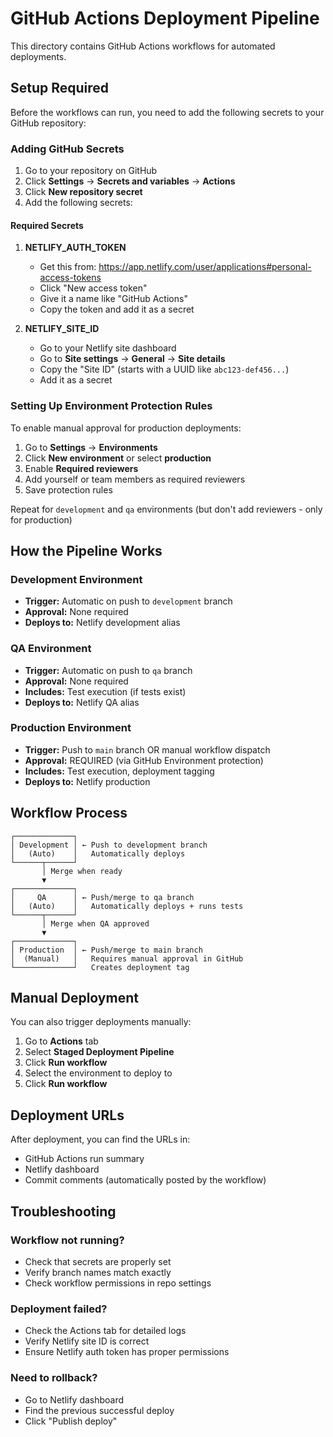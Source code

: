 # GitHub Actions Deployment Pipeline

This directory contains GitHub Actions workflows for automated deployments.

## Setup Required

Before the workflows can run, you need to add the following secrets to your GitHub repository:

### Adding GitHub Secrets

1. Go to your repository on GitHub
2. Click **Settings** → **Secrets and variables** → **Actions**
3. Click **New repository secret**
4. Add the following secrets:

#### Required Secrets

1. **NETLIFY_AUTH_TOKEN**
   - Get this from: https://app.netlify.com/user/applications#personal-access-tokens
   - Click "New access token"
   - Give it a name like "GitHub Actions"
   - Copy the token and add it as a secret

2. **NETLIFY_SITE_ID**
   - Go to your Netlify site dashboard
   - Go to **Site settings** → **General** → **Site details**
   - Copy the "Site ID" (starts with a UUID like `abc123-def456...`)
   - Add it as a secret

### Setting Up Environment Protection Rules

To enable manual approval for production deployments:

1. Go to **Settings** → **Environments**
2. Click **New environment** or select **production**
3. Enable **Required reviewers**
4. Add yourself or team members as required reviewers
5. Save protection rules

Repeat for `development` and `qa` environments (but don't add reviewers - only for production)

## How the Pipeline Works

### Development Environment
- **Trigger:** Automatic on push to `development` branch
- **Approval:** None required
- **Deploys to:** Netlify development alias

### QA Environment
- **Trigger:** Automatic on push to `qa` branch
- **Approval:** None required
- **Includes:** Test execution (if tests exist)
- **Deploys to:** Netlify QA alias

### Production Environment
- **Trigger:** Push to `main` branch OR manual workflow dispatch
- **Approval:** REQUIRED (via GitHub Environment protection)
- **Includes:** Test execution, deployment tagging
- **Deploys to:** Netlify production

## Workflow Process

```
┌─────────────┐
│ Development │ ← Push to development branch
│   (Auto)    │   Automatically deploys
└──────┬──────┘
       │ Merge when ready
       ▼
┌─────────────┐
│     QA      │ ← Push/merge to qa branch
│   (Auto)    │   Automatically deploys + runs tests
└──────┬──────┘
       │ Merge when QA approved
       ▼
┌─────────────┐
│ Production  │ ← Push/merge to main branch
│  (Manual)   │   Requires manual approval in GitHub
└─────────────┘   Creates deployment tag
```

## Manual Deployment

You can also trigger deployments manually:

1. Go to **Actions** tab
2. Select **Staged Deployment Pipeline**
3. Click **Run workflow**
4. Select the environment to deploy to
5. Click **Run workflow**

## Deployment URLs

After deployment, you can find the URLs in:
- GitHub Actions run summary
- Netlify dashboard
- Commit comments (automatically posted by the workflow)

## Troubleshooting

### Workflow not running?
- Check that secrets are properly set
- Verify branch names match exactly
- Check workflow permissions in repo settings

### Deployment failed?
- Check the Actions tab for detailed logs
- Verify Netlify site ID is correct
- Ensure Netlify auth token has proper permissions

### Need to rollback?
- Go to Netlify dashboard
- Find the previous successful deploy
- Click "Publish deploy"
